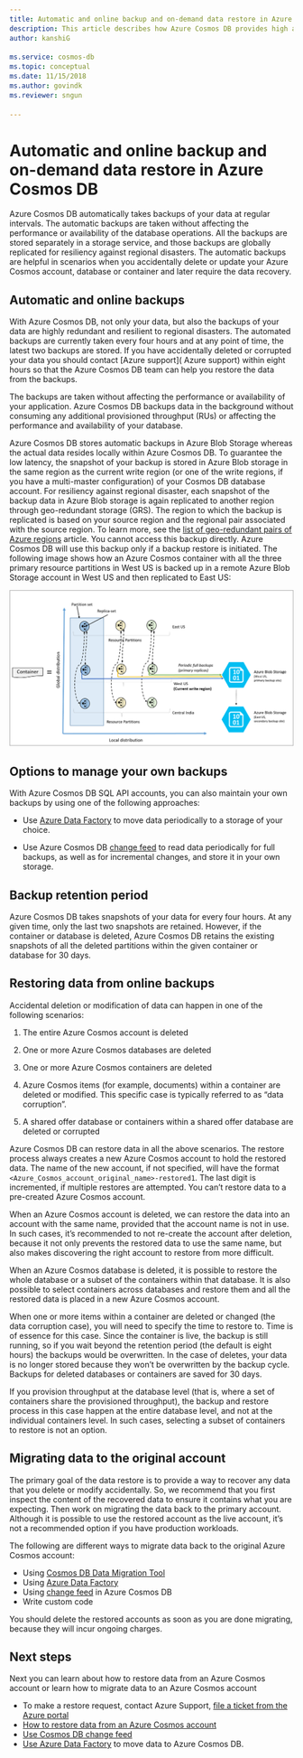```yaml
---
title: Automatic and online backup and on-demand data restore in Azure Cosmos DB
description: This article describes how Azure Cosmos DB provides high availability
author: kanshiG

ms.service: cosmos-db
ms.topic: conceptual
ms.date: 11/15/2018
ms.author: govindk
ms.reviewer: sngun

---
```


# Automatic and online backup and on-demand data restore in Azure Cosmos DB

Azure Cosmos DB automatically takes backups of your data at regular intervals. The automatic backups are taken without affecting the performance or availability of the database operations. All the backups are stored separately in a storage service, and those backups are globally replicated for resiliency against regional disasters. The automatic backups are helpful in scenarios when you accidentally delete or update your Azure Cosmos account, database or container and later require the data recovery.

## Automatic and online backups

With Azure Cosmos DB, not only your data, but also the backups of your data are highly redundant and resilient to regional disasters. The automated backups are currently taken every four hours and at any point of time, the latest two backups are stored. If you have accidentally deleted or corrupted your data you should contact [Azure support]( Azure support) within eight hours so that the Azure Cosmos DB team can help you restore the data from the backups.

The backups are taken without affecting the performance or availability of your application. Azure Cosmos DB backups data in the background without consuming any additional provisioned throughput (RUs) or affecting the performance and availability of your database.

Azure Cosmos DB stores automatic backups in Azure Blob Storage whereas the actual data resides locally within Azure Cosmos DB. To guarantee the low latency, the snapshot of your backup is stored in Azure Blob storage in the same region as the current write region (or one of the write regions, if you have a multi-master configuration) of your Cosmos DB database account. For resiliency against regional disaster, each snapshot of the backup data in Azure Blob storage is again replicated to another region through geo-redundant storage (GRS). 
The region to which the backup is replicated is based on your source region and the regional pair associated with the source region. To learn more, see the [list of geo-redundant pairs of Azure regions](../best-practices-availability-paired-regions.md) article. You cannot access this backup directly. Azure Cosmos DB will use this backup only if a backup restore is initiated.
The following image shows how an Azure Cosmos container with all the three primary resource partitions in West US is backed up in a remote Azure Blob Storage account in West US and then replicated to East US:

![Periodic full backups of all Cosmos DB entities in GRS Azure Storage](./media/online-backup-and-restore/automatic-backup.png)

## Options to manage your own backups

With Azure Cosmos DB SQL API accounts, you can also maintain your own backups by using one of the following approaches:

* Use [Azure Data Factory](../data-factory/connector-azure-cosmos-db.md) to move data periodically to a storage of your choice.

* Use Azure Cosmos DB [change feed](change-feed.md) to read data periodically for full backups, as well as for incremental changes, and store it in your own storage.

## Backup retention period

Azure Cosmos DB takes snapshots of your data for every four hours. At any given time, only the last two snapshots are retained. However, if the container or database is deleted, Azure Cosmos DB retains the existing snapshots of all the deleted partitions within the given container or database for 30 days.

## Restoring data from online backups

Accidental deletion or modification of data can happen in one of the following scenarios:  

1. The entire Azure Cosmos account is deleted

1. One or more Azure Cosmos databases are deleted

1. One or more Azure Cosmos containers are deleted

1. Azure Cosmos items (for example, documents) within a container are deleted or modified. This specific case is typically referred to as “data corruption”.

1. A shared offer database or containers within a shared offer database are deleted or corrupted

Azure Cosmos DB can restore data in all the above scenarios. The restore process always creates a new Azure Cosmos account to hold the restored data. The name of the new account, if not specified, will have the format `<Azure_Cosmos_account_original_name>-restored1`. The last digit is incremented, if multiple restores are attempted. You can’t restore data to a pre-created Azure Cosmos account.

When an Azure Cosmos account is deleted, we can restore the data into an account with the same name, provided that the account name is not in use. In such cases, it’s recommended to not re-create the account after deletion, because it not only prevents the restored data to use the same name, but also makes discovering the right account to restore from more difficult. 

When an Azure Cosmos database is deleted, it is possible to restore the whole database or a subset of the containers within that database. It is also possible to select containers across databases and restore them and all the restored data is placed in a new Azure Cosmos account.

When one or more items within a container are deleted or changed (the data corruption case), you will need to specify the time to restore to. Time is of essence for this case. Since the container is live, the backup is still running, so if you wait beyond the retention period (the default is eight hours) the backups would be overwritten. In the case of deletes, your data is no longer stored because they won’t be overwritten by the backup cycle. Backups for deleted databases or containers are saved for 30 days.

If you provision throughput at the database level (that is, where a set of containers share the provisioned throughput), the backup and restore process in this case happen at the entire database level, and not at the individual containers level. In such cases, selecting a subset of containers to restore is not an option.

## Migrating data to the original account

The primary goal of the data restore is to provide a way to recover any data that you delete or modify accidentally. So, we recommend that you first inspect the content of the recovered data to ensure it contains what you are expecting. Then work on migrating the data back to the primary account. Although it is possible to use the restored account as the live account, it’s not a recommended option if you have production workloads.  

The following are different ways to migrate data back to the original Azure Cosmos account:

* Using [Cosmos DB Data Migration Tool](import-data.md)
* Using [Azure Data Factory]( ../data-factory/connector-azure-cosmos-db.md)
* Using [change feed](change-feed.md) in Azure Cosmos DB 
* Write custom code

You should delete the restored accounts as soon as you are done migrating, because they will incur ongoing charges.

## Next steps

Next you can learn about how to restore data from an Azure Cosmos account or learn how to migrate data to an Azure Cosmos account

* To make a restore request, contact Azure Support, [file a ticket from the Azure portal](https://portal.azure.com/?#blade/Microsoft_Azure_Support/HelpAndSupportBlade)
* [How to restore data from an Azure Cosmos account]()
* [Use Cosmos DB change feed](change-feed.md) 
* [Use Azure Data Factory](../data-factory/connector-azure-cosmos-db.md) to move data to Azure Cosmos DB.

